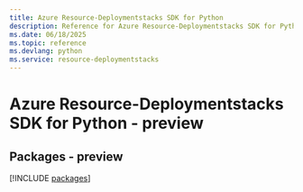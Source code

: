 ```yaml
---
title: Azure Resource-Deploymentstacks SDK for Python
description: Reference for Azure Resource-Deploymentstacks SDK for Python
ms.date: 06/18/2025
ms.topic: reference
ms.devlang: python
ms.service: resource-deploymentstacks
---
```

# Azure Resource-Deploymentstacks SDK for Python - preview
## Packages - preview
[!INCLUDE [packages](resource-deploymentstacks-index.md)]